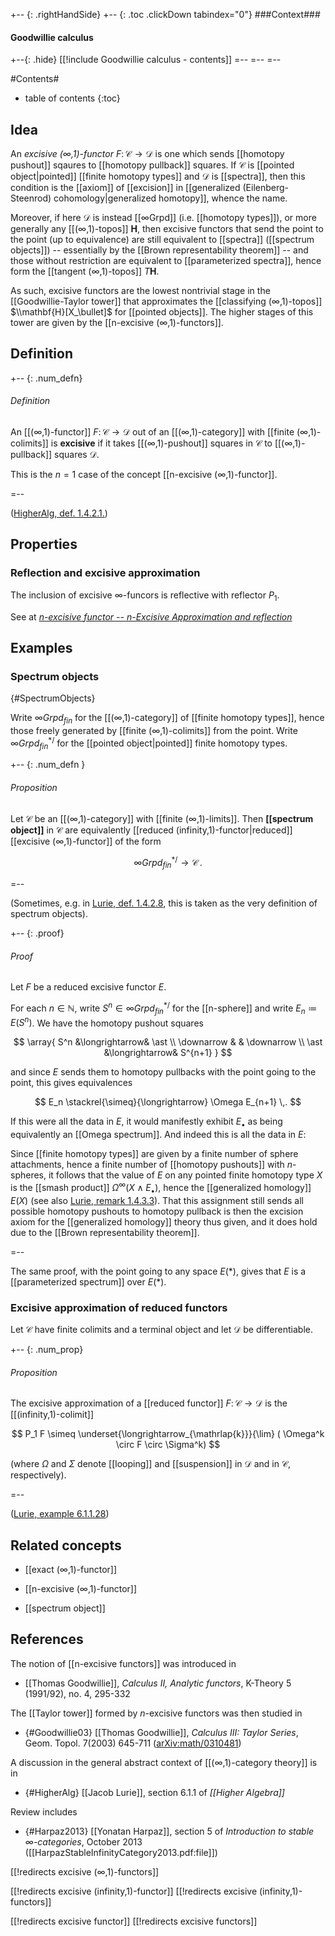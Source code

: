 
+-- {: .rightHandSide}
+-- {: .toc .clickDown tabindex="0"}
###Context###
#### Goodwillie calculus
+--{: .hide}
[[!include Goodwillie calculus - contents]]
=--
=--
=--


#Contents#
* table of contents
{:toc}

## Idea

An _excisive (∞,1)-functor_ $F \colon \mathcal{C} \longrightarrow \mathcal{D}$ is one which sends [[homotopy pushout]] sqaures to [[homotopy pullback]] squares. If $\mathcal{C}$ is [[pointed object|pointed]] [[finite homotopy types]] and $\mathcal{D}$ is [[spectra]], then this condition is the [[axiom]] of [[excision]] in [[generalized (Eilenberg-Steenrod) cohomology|generalized homotopy]], whence the name.

Moreover, if here $\mathcal{D}$ is instead [[∞Grpd]] (i.e. [[homotopy types]]), or more generally any [[(∞,1)-topos]] $\mathbf{H}$, then excisive functors that send the point to the point (up to equivalence) are still equivalent to [[spectra]] ([[spectrum objects]]) -- essentially by the [[Brown representability theorem]] -- and those without restriction are equivalent to [[parameterized spectra]], hence form the [[tangent (∞,1)-topos]] $T \mathbf{H}$.

As such, excisive functors are the lowest nontrivial stage in the [[Goodwillie-Taylor tower]] that approximates the [[classifying (∞,1)-topos]] $\\mathbf{H}[X_\bullet]$ for [[pointed objects]]. The higher stages of this tower are given by the [[n-excisive (∞,1)-functors]].

## Definition

+-- {: .num_defn}
###### Definition

An [[(∞,1)-functor]] $F \colon \mathcal{C} \longrightarrow \mathcal{D}$ out of an [[(∞,1)-category]] with [[finite (∞,1)-colimits]] is **excisive** if it takes [[(∞,1)-pushout]] squares in $\mathcal{C}$ to [[(∞,1)-pullback]] squares $\mathcal{D}$. 

This is the $n=1$ case of the concept [[n-excisive (∞,1)-functor]].

=--

([HigherAlg, def. 1.4.2.1.](#HigherAlg))

## Properties

### Reflection and excisive approximation


The inclusion of excisive $\infty$-funcors is reflective with reflector $P_1$.

See at _[n-excisive functor -- n-Excisive Approximation and reflection](https://ncatlab.org/nlab/show/n-excisive+functor#nExcisiveApproximation)_

## Examples

### Spectrum objects
 {#SpectrumObjects}

Write $\infty Grpd_{fin}$ for the [[(∞,1)-category]] of [[finite homotopy types]], hence those freely generated by [[finite (∞,1)-colimits]] from the point. Write $\infty Grpd_{fin}^{\ast/}$ for the [[pointed object|pointed]] finite homotopy types.


+-- {: .num_defn }
###### Proposition

Let $\mathcal{C}$ be an [[(∞,1)-category]] with [[finite (∞,1)-limits]]. Then **[[spectrum object]]** in $\mathcal{C}$ are equivalently  [[reduced (infinity,1)-functor|reduced]] [[excisive (∞,1)-functor]] of the form

$$
  \infty Grpd_{fin}^{\ast/} \longrightarrow \mathcal{C}
  \,.
$$

=--

(Sometimes, e.g. in [Lurie, def. 1.4.2.8](#HigherAlg), this is taken as the very definition of spectrum objects).

+-- {: .proof}
###### Proof

Let $F$ be a reduced excisive functor $E$.

For each $n \in \mathbb{N}$, write $S^n \in \infty Grpd_{fin}^{\ast/}$ for the [[n-sphere]] and write $E_{n} \coloneqq E(S^n)$. We have the homotopy pushout squares

$$
  \array{
    S^n &\longrightarrow& \ast
    \\
    \downarrow & & \downarrow
    \\
    \ast &\longrightarrow& S^{n+1}
  }
$$ 

and since $E$ sends them to homotopy pullbacks with the point going to the point, this gives equivalences

$$
  E_n \stackrel{\simeq}{\longrightarrow} \Omega E_{n+1}
  \,.
$$

If this were all the data in $E$, it would manifestly exhibit $E_\bullet$ as being equivalently an [[Omega spectrum]]. And indeed this is all the data in $E$: 

Since [[finite homotopy types]] are given by a finite number of sphere attachments, hence a finite number of [[homotopy pushouts]] with $n$-spheres, it follows that the value of $E$ on any pointed finite homotopy type $X$ is the [[smash product]] $\Omega^\infty(X \wedge E_\bullet)$, hence the [[generalized homology]] $E(X)$ (see also [Lurie, remark 1.4.3.3](#HigherAlg)). That this assignment still sends all possible homotopy pushouts to homotopy pullback is then the excision axiom for the [[generalized homology]] theory thus given, and it does hold due to the [[Brown representability theorem]].

=--

The same proof, with the point going to any space $E(\ast)$, gives that $E$ is a [[parameterized spectrum]] over $E(\ast)$.

### Excisive approximation of reduced functors

Let $\mathcal{C}$ have finite colimits and a terminal object and let $\mathcal{D}$ be differentiable.

+-- {: .num_prop}
###### Proposition

The excisive approximation of a [[reduced functor]] $F \colon \mathcal{C} \to \mathcal{D}$ is the [[(infinity,1)-colimit]]

$$
  P_1 F 
    \simeq 
  \underset{\longrightarrow_{\mathrlap{k}}}{\lim} 
  ( \Omega^k \circ F \circ \Sigma^k)
$$

(where $\Omega$ and $\Sigma$ denote [[looping]] and [[suspension]] in $\mathcal{D}$ and in $\mathcal{C}$, respectively).

=--

([Lurie, example 6.1.1.28](#HigherAlg))


## Related concepts

* [[exact (∞,1)-functor]]

* [[n-excisive (∞,1)-functor]]

* [[spectrum object]]

## References

The notion of [[n-excisive functors]] was introduced in 

* [[Thomas Goodwillie]], _Calculus II, Analytic functors_, K-Theory 5 (1991/92), no. 4, 295-332

The [[Taylor tower]] formed by $n$-excisive functors was then studied in

* {#Goodwillie03} [[Thomas Goodwillie]], _Calculus III: Taylor Series_, Geom. Topol. 7(2003) 645-711 ([arXiv:math/0310481](http://arxiv.org/abs/math/0310481))
 
A discussion in the general abstract context of [[(∞,1)-category theory]] is in  

* {#HigherAlg} [[Jacob Lurie]], section 6.1.1 of _[[Higher Algebra]]_
 
Review includes

* {#Harpaz2013} [[Yonatan Harpaz]], section 5 of _Introduction to stable $\infty$-categories_, October 2013 ([[HarpazStableInfinityCategory2013.pdf:file]])
   

[[!redirects excisive (∞,1)-functors]]

[[!redirects excisive (infinity,1)-functor]]
[[!redirects excisive (infinity,1)-functors]]

[[!redirects excisive functor]]
[[!redirects excisive functors]]


